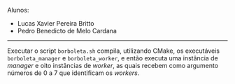 Alunos:
- Lucas Xavier Pereira Britto
- Pedro Benedicto de Melo Cardana

---
Executar o script `borboleta.sh` compila, utilizando CMake, os executáveis `borboleta_manager` e `borboleta_worker`, e
então executa uma instância de *manager* e oito instâncias de *worker*, as quais recebem como argumento números de 0 a 7
que identificam os *workers*.
